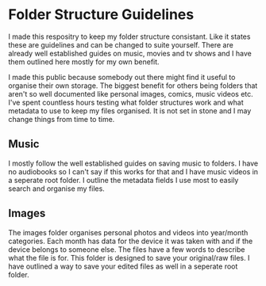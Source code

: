 # Folder Structure Guidelines
I made this respositry to keep my folder structure consistant. Like it states these are guidelines and can be changed to suite yourself. There are already well established guides on music, movies and tv shows and I have them outlined here mostly for my own benefit.

I made this public because somebody out there might find it useful to organise their own storage. The biggest benefit for others being folders that aren't so well documented like personal images, comics, music videos etc. I've spent countless hours testing what folder structures work and what metadata to use to keep my files organised. It is not set in stone and I may change things from time to time.
## Music
I mostly follow the well established guides on saving music to folders. I have no audiobooks so I can't say if this works for that and I have music videos in a seperate root folder. I outline the metadata fields I use most to easily search and organise my files.
## Images
The images folder organises personal photos and videos into year/month categories. Each month has data for the device it was taken with and if the device belongs to someone else. The files have a few words to describe what the file is for. This folder is designed to save your original/raw files. I have outlined a way to save your edited files as well in a seperate root folder.
